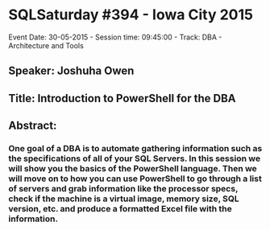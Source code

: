 # SQLSaturday #394 - Iowa City 2015
Event Date: 30-05-2015 - Session time: 09:45:00 - Track: DBA - Architecture and Tools
## Speaker: Joshuha Owen
## Title: Introduction to PowerShell for the DBA
## Abstract:
### One goal of a DBA is to automate gathering information such as the specifications of all of your SQL Servers. In this session we will show you the basics of the PowerShell language. Then we will move on to how you can use PowerShell to go through a list of servers and grab information like the processor specs, check if the machine is a virtual image, memory size, SQL version, etc. and produce a formatted Excel file with the information. 
